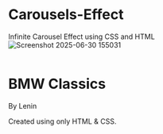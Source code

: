 # Carousels-Effect
Infinite Carousel Effect using CSS and HTML
![Screenshot 2025-06-30 155031](https://github.com/user-attachments/assets/876baa15-dda4-4cd2-a797-9b7ad5690f3d)

<!DOCTYPE html>
<html lang="en">
<head>
    <meta charset="UTF-8">
    <meta name="viewport" content="width=device-width, initial-scale=1.0">
    <title>Document</title>
    <link rel="stylesheet" href="3D_slider.css">
    <link href="https://fonts.cdnfonts.com/css/ica-rubrik-black" rel="stylesheet">
    <link href="https://fonts.cdnfonts.com/css/poppins" rel="stylesheet">

</head>
<body>
    <div class="main">
        <div class="slider" style="--quantity: 12">
            <div class="image" style="--position: 1"><img src="bmw1.JPG" alt=""></div>
            <div class="image" style="--position: 2"><img src="bmw2.JPG" alt=""></div>
            <div class="image" style="--position: 3"><img src="bmw3.JPG" alt=""></div>
            <div class="image" style="--position: 4"><img src="bmw4.JPG" alt=""></div>
            <div class="image" style="--position: 5"><img src="bmw5.JPG" alt=""></div>
            <div class="image" style="--position: 6"><img src="bmw6.JPG" alt=""></div>
            <div class="image" style="--position: 7"><img src="bmw7.JPG" alt=""></div>
            <div class="image" style="--position: 8"><img src="bmw8.JPG" alt=""></div>
            <div class="image" style="--position: 9"><img src="bmw9.JPG" alt=""></div>
            <div class="image" style="--position: 10"><img src="bmw10.JPG" alt=""></div>
            <div class="image" style="--position: 11"><img src="bmw11.JPG" alt=""></div>
            <div class="image" style="--position: 12"><img src="bmw12.JPG" alt=""></div>
        </div>
        <div class="context">
            <h1 data-content="BMW Classics">BMW Classics</h1>
            <div class="info">
                <p>By Lenin</p>
                <p>Created using only HTML & CSS.</p>
            </div>
        </div>
        <div class="bg"></div>    
    </div>
</body>
</html>

